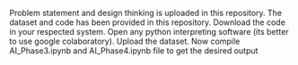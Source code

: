 Problem statement and design thinking is uploaded in this repository.
The dataset and code has been provided in this repository.
Download the code in your respected system.
Open any python interpreting software (its better to use google colaboratory).
Upload the dataset.
Now compile AI_Phase3.ipynb and AI_Phase4.ipynb file to get the desired output 
